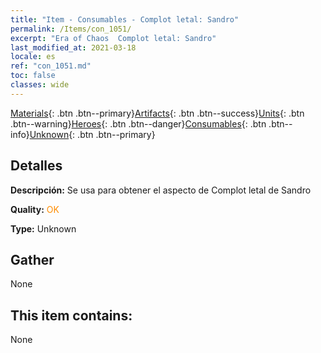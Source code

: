 ```yaml
---
title: "Item - Consumables - Complot letal: Sandro"
permalink: /Items/con_1051/
excerpt: "Era of Chaos  Complot letal: Sandro"
last_modified_at: 2021-03-18
locale: es
ref: "con_1051.md"
toc: false
classes: wide
---
```

 [Materials](/es/Items/){: .btn .btn--primary}[Artifacts](/es/Items/Artifacts/){: .btn .btn--success}[Units](/es/Items/Units/){: .btn .btn--warning}[Heroes](/es/Items/Heroes/){: .btn .btn--danger}[Consumables](/es/Items/Consumables/){: .btn .btn--info}[Unknown](/es/Items/Unknown/){: .btn .btn--primary}

## Detalles
 **Descripción:** Se usa para obtener el aspecto de Complot letal de Sandro

 **Quality:** <span style="color: #FF8C00">OK</span>

 **Type:** Unknown

## Gather

  None

## This item contains:

  None

